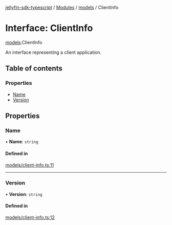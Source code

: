[jellyfin-sdk-typescript](../README.md) / [Modules](../modules.md) / [models](../modules/models.md) / ClientInfo

# Interface: ClientInfo

[models](../modules/models.md).ClientInfo

An interface representing a client application.

## Table of contents

### Properties

- [Name](models.ClientInfo.md#name)
- [Version](models.ClientInfo.md#version)

## Properties

### Name

• **Name**: `string`

#### Defined in

[models/client-info.ts:11](https://github.com/thornbill/jellyfin-sdk-typescript/blob/46678c1/src/models/client-info.ts#L11)

___

### Version

• **Version**: `string`

#### Defined in

[models/client-info.ts:12](https://github.com/thornbill/jellyfin-sdk-typescript/blob/46678c1/src/models/client-info.ts#L12)
